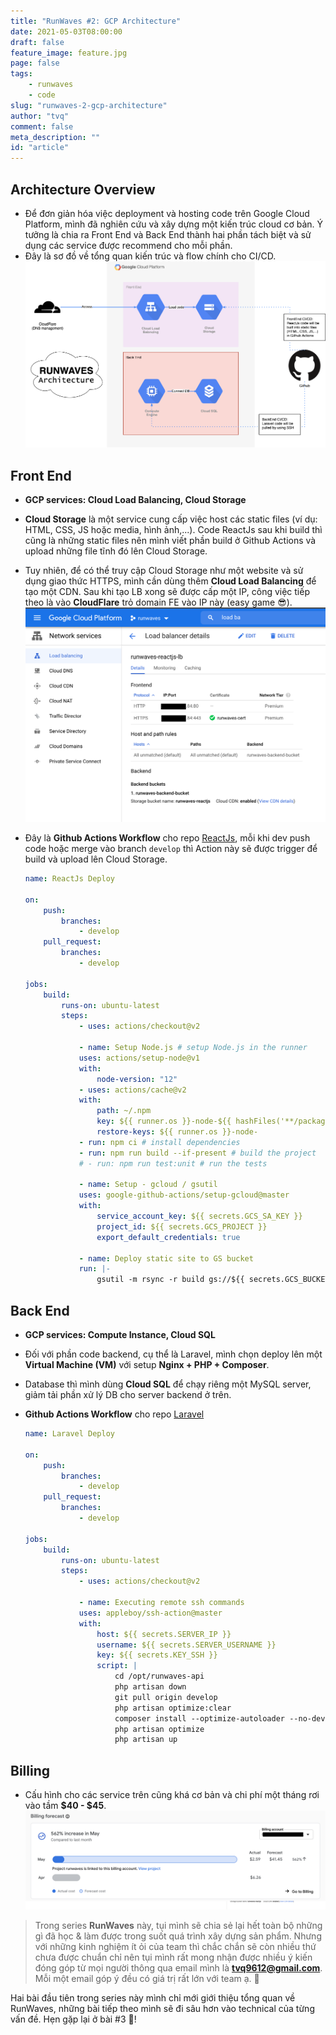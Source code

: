 ```yaml
---
title: "RunWaves #2: GCP Architecture"
date: 2021-05-03T08:00:00
draft: false
feature_image: feature.jpg
page: false
tags:
    - runwaves
    - code
slug: "runwaves-2-gcp-architecture"
author: "tvq"
comment: false
meta_description: ""
id: "article"
---
```


## Architecture Overview

-   Để đơn giản hóa việc deployment và hosting code trên Google Cloud Platform, mình đã nghiên cứu và xây dựng một kiến trúc cloud cơ bản. Ý tưởng là chia ra Front End và Back End thành hai phần tách biệt và sử dụng các service được recommend cho mỗi phần.
-   Đây là sơ đồ về tổng quan kiến trúc và flow chính cho CI/CD.
    ![](./runwaves-architecture.png)

## Front End

-   **GCP services: Cloud Load Balancing, Cloud Storage**
-   **Cloud Storage** là một service cung cấp việc host các static files (ví dụ: HTML, CSS, JS hoặc media, hình ảnh,...). Code ReactJs sau khi build thì cũng là những static files nên mình viết phần build ở Github Actions và upload những file tĩnh đó lên Cloud Storage.
-   Tuy nhiên, để có thể truy cập Cloud Storage như một website và sử dụng giao thức HTTPS, mình cần dùng thêm **Cloud Load Balancing** để tạo một CDN. Sau khi tạo LB xong sẽ được cấp một IP, công việc tiếp theo là vào **CloudFlare** trỏ domain FE vào IP này (easy game 😎).
    ![](./load-balancing.png)
-   Đây là **Github Actions Workflow** cho repo [ReactJs](https://github.com/RunWaves/reactjs), mỗi khi dev push code hoặc merge vào branch `develop` thì Action này sẽ được trigger để build và upload lên Cloud Storage.

    ```yml
    name: ReactJs Deploy

    on:
        push:
            branches:
                - develop
        pull_request:
            branches:
                - develop

    jobs:
        build:
            runs-on: ubuntu-latest
            steps:
                - uses: actions/checkout@v2

                - name: Setup Node.js # setup Node.js in the runner
                uses: actions/setup-node@v1
                with:
                    node-version: "12"
                - uses: actions/cache@v2
                with:
                    path: ~/.npm
                    key: ${{ runner.os }}-node-${{ hashFiles('**/package-lock.json') }}
                    restore-keys: ${{ runner.os }}-node-
                - run: npm ci # install dependencies
                - run: npm run build --if-present # build the project
                # - run: npm run test:unit # run the tests

                - name: Setup - gcloud / gsutil
                uses: google-github-actions/setup-gcloud@master
                with:
                    service_account_key: ${{ secrets.GCS_SA_KEY }}
                    project_id: ${{ secrets.GCS_PROJECT }}
                    export_default_credentials: true

                - name: Deploy static site to GS bucket
                run: |-
                    gsutil -m rsync -r build gs://${{ secrets.GCS_BUCKET }}
    ```

## Back End

-   **GCP services: Compute Instance, Cloud SQL**
-   Đối với phần code backend, cụ thể là Laravel, mình chọn deploy lên một **Virtual Machine (VM)** với setup **Nginx + PHP + Composer**.
-   Database thì mình dùng **Cloud SQL** để chạy riêng một MySQL server, giảm tải phần xử lý DB cho server backend ở trên.
-   **Github Actions Workflow** cho repo [Laravel](https://github.com/RunWaves/api)

    ```yml
    name: Laravel Deploy

    on:
        push:
            branches:
                - develop
        pull_request:
            branches:
                - develop

    jobs:
        build:
            runs-on: ubuntu-latest
            steps:
                - uses: actions/checkout@v2

                - name: Executing remote ssh commands
                uses: appleboy/ssh-action@master
                with:
                    host: ${{ secrets.SERVER_IP }}
                    username: ${{ secrets.SERVER_USERNAME }}
                    key: ${{ secrets.KEY_SSH }}
                    script: |
                        cd /opt/runwaves-api
                        php artisan down
                        git pull origin develop
                        php artisan optimize:clear
                        composer install --optimize-autoloader --no-dev
                        php artisan optimize
                        php artisan up
    ```

## Billing

-   Cấu hình cho các service trên cũng khá cơ bản và chi phí một tháng rơi vào tầm **$40 - $45**.
    ![](./billing.png)

> Trong series **RunWaves** này, tụi mình sẽ chia sẻ lại hết toàn bộ những gì đã học & làm được trong suốt quá trình xây dựng sản phẩm. Nhưng với những kinh nghiệm ít ỏi của team thì chắc chắn sẽ còn nhiều thứ chưa được chuẩn chỉ nên tụi mình rất mong nhận được nhiều ý kiến đóng góp từ mọi người thông qua email mình là **tvq9612@gmail.com**. Mỗi một email góp ý đều có giá trị rất lớn với team ạ. 🥰

Hai bài đầu tiên trong series này mình chỉ mới giới thiệu tổng quan về RunWaves, những bài tiếp theo mình sẽ đi sâu hơn vào technical của từng vấn đề. Hẹn gặp lại ở bài #3 👋!
